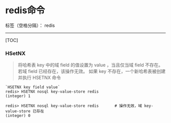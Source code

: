 # redis命令 

标签（空格分隔）： redis

---
[TOC]

### HSetNX
>将哈希表 key 中的域 field 的值设置为 value ，当且仅当域 field 不存在。
>若域 field 已经存在，该操作无效。
>如果 key 不存在，一个新哈希表被创建并执行 HSETNX 命令
```SHELL
`HSETNX key field value`
redis> HSETNX nosql key-value-store redis
(integer) 1

redis> HSETNX nosql key-value-store redis       # 操作无效，域 key-value-store 已存在
(integer) 0
```

